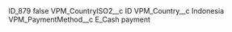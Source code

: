 <?xml version="1.0" encoding="UTF-8"?>
<CustomMetadata xmlns="http://soap.sforce.com/2006/04/metadata" xmlns:xsi="http://www.w3.org/2001/XMLSchema-instance" xmlns:xsd="http://www.w3.org/2001/XMLSchema">
    <label>ID_879</label>
    <protected>false</protected>
    <values>
        <field>VPM_CountryISO2__c</field>
        <value xsi:type="xsd:string">ID</value>
    </values>
    <values>
        <field>VPM_Country__c</field>
        <value xsi:type="xsd:string">Indonesia</value>
    </values>
    <values>
        <field>VPM_PaymentMethod__c</field>
        <value xsi:type="xsd:string">E_Cash payment</value>
    </values>
</CustomMetadata>
